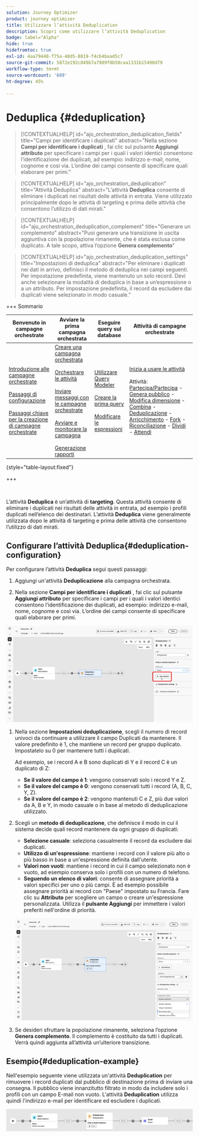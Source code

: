 ```yaml
---
solution: Journey Optimizer
product: journey optimizer
title: Utilizzare l’attività Deduplication
description: Scopri come utilizzare l’attività Deduplication
badge: label="Alpha"
hide: true
hidefromtoc: true
exl-id: 4aa79448-f75a-48d5-8819-f4cb4baad5c7
source-git-commit: 5872e192c849b7a7909f0b50caa1331b15490d79
workflow-type: tm+mt
source-wordcount: '689'
ht-degree: 45%

---
```


# Deduplica {#deduplication}

>[!CONTEXTUALHELP]
>id="ajo_orchestration_deduplication_fields"
>title="Campi per identificare i duplicati"
>abstract="Nella sezione **Campi per identificare i duplicati** , fai clic sul pulsante **Aggiungi attributo** per specificare i campi per i quali i valori identici consentono l’identificazione dei duplicati, ad esempio: indirizzo e-mail, nome, cognome e così via. L’ordine dei campi consente di specificare quali elaborare per primi."

>[!CONTEXTUALHELP]
>id="ajo_orchestration_deduplication"
>title="Attività Deduplica"
>abstract="L’attività **Deduplica** consente di eliminare i duplicati nei risultati delle attività in entrata. Viene utilizzato principalmente dopo le attività di targeting e prima delle attività che consentono l’utilizzo di dati mirati."

>[!CONTEXTUALHELP]
>id="ajo_orchestration_deduplication_complement"
>title="Generare un complemento"
>abstract="Puoi generare una transizione in uscita aggiuntiva con la popolazione rimanente, che è stata esclusa come duplicato. A tale scopo, attiva l’opzione **Genera complemento**"

>[!CONTEXTUALHELP]
>id="ajo_orchestration_deduplication_settings"
>title="Impostazioni di deduplica"
>abstract="Per eliminare i duplicati nei dati in arrivo, definisci il metodo di deduplica nei campi seguenti. Per impostazione predefinita, viene mantenuto un solo record. Devi anche selezionare la modalità di deduplica in base a un’espressione o a un attributo. Per impostazione predefinita, il record da escludere dai duplicati viene selezionato in modo casuale."

+++ Sommario

| Benvenuto in campagne orchestrate | Avviare la prima campagna orchestrata | Eseguire query sul database | Attività di campagne orchestrate |
|---|---|---|---|
| [Introduzione alle campagne orchestrate](../gs-orchestrated-campaigns.md)<br/><br/>[Passaggi di configurazione](../configuration-steps.md)<br/><br/>[Passaggi chiave per la creazione di campagne orchestrate](../gs-campaign-creation.md) | [Creare una campagna orchestrata](../create-orchestrated-campaign.md)<br/><br/>[Orchestrare le attività](../orchestrate-activities.md)<br/><br/>[Inviare messaggi con le campagne orchestrate](../send-messages.md)<br/><br/>[Avviare e monitorare la campagna](../start-monitor-campaigns.md)<br/><br/>[Generazione rapporti](../reporting-campaigns.md) | [Utilizzare Query Modeler](../orchestrated-rule-builder.md)<br/><br/>[Creare la prima query](../build-query.md)<br/><br/>[Modificare le espressioni](../edit-expressions.md) | [Inizia a usare le attività](about-activities.md)<br/><br/>Attività:<br/>[Partecipa/Partecipa](and-join.md) - [Genera pubblico](build-audience.md) - [Modifica dimensione](change-dimension.md) - [Combina](combine.md) - [Deduplicazione](deduplication.md) - [Arricchimento](enrichment.md) - [Fork](fork.md) - [Riconciliazione](reconciliation.md) - [Dividi](split.md) - [Attendi](wait.md) |

{style="table-layout:fixed"}

+++

<br/>

L’attività **Deduplica** è un’attività di **targeting**. Questa attività consente di eliminare i duplicati nei risultati delle attività in entrata, ad esempio i profili duplicati nell’elenco dei destinatari. L’attività **Deduplica** viene generalmente utilizzata dopo le attività di targeting e prima delle attività che consentono l’utilizzo di dati mirati.

## Configurare l’attività Deduplica{#deduplication-configuration}

Per configurare l’attività **Deduplica** segui questi passaggi:


1. Aggiungi un&#39;attività **Deduplicazione** alla campagna orchestrata.

1. Nella sezione **Campi per identificare i duplicati** , fai clic sul pulsante **Aggiungi attributo** per specificare i campi per i quali i valori identici consentono l’identificazione dei duplicati, ad esempio: indirizzo e-mail, nome, cognome e così via. L’ordine dei campi consente di specificare quali elaborare per primi.

![](../assets/deduplication-1.png)

1. Nella sezione **Impostazioni deduplicazione**, scegli il numero di record univoci da continuare a utilizzare il campo Duplicati da mantenere. Il valore predefinito è 1, che mantiene un record per gruppo duplicato. Impostatelo su 0 per mantenere tutti i duplicati.

   Ad esempio, se i record A e B sono duplicati di Y e il record C è un duplicato di Z:

   * **Se il valore del campo è 1**: vengono conservati solo i record Y e Z.
   * **Se il valore del campo è 0**: vengono conservati tutti i record (A, B, C, Y, Z).
   * **Se il valore del campo è 2**: vengono mantenuti C e Z, più due valori da A, B e Y, in modo casuale o in base al metodo di deduplicazione utilizzato.

1. Scegli un **metodo di deduplicazione**, che definisce il modo in cui il sistema decide quali record mantenere da ogni gruppo di duplicati:

   * **Selezione casuale**: seleziona casualmente il record da escludere dai duplicati.
   * **Utilizzo di un&#39;espressione**: mantiene i record con il valore più alto o più basso in base a un&#39;espressione definita dall&#39;utente.
   * **Valori non vuoti**: mantiene i record in cui il campo selezionato non è vuoto, ad esempio conserva solo i profili con un numero di telefono.
   * **Seguendo un elenco di valori**: consente di assegnare priorità a valori specifici per uno o più campi. È ad esempio possibile assegnare priorità ai record con &quot;Paese&quot; impostato su Francia. Fare clic su **Attributo** per scegliere un campo o creare un&#39;espressione personalizzata. Utilizza il **pulsante Aggiungi** per immettere i valori preferiti nell&#39;ordine di priorità.

   ![](../assets/deduplication-2.png)

1. Se desideri sfruttare la popolazione rimanente, seleziona l’opzione **Genera complemento**. Il complemento è costituito da tutti i duplicati. Verrà quindi aggiunta all’attività un’ulteriore transizione.

## Esempio{#deduplication-example}

Nell&#39;esempio seguente viene utilizzata un&#39;attività **Deduplication** per rimuovere i record duplicati dal pubblico di destinazione prima di inviare una consegna. Il pubblico viene innanzitutto filtrato in modo da includere solo i profili con un campo E-mail non vuoto. L&#39;attività **Deduplication** utilizza quindi l&#39;indirizzo e-mail per identificare ed escludere i duplicati.

![](../assets/deduplication-3.png)
